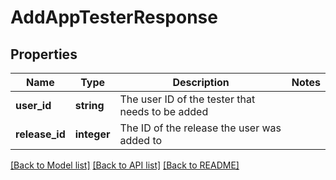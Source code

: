 # AddAppTesterResponse

## Properties
Name | Type | Description | Notes
------------ | ------------- | ------------- | -------------
**user_id** | **string** | The user ID of the tester that needs to be added | 
**release_id** | **integer** | The ID of the release the user was added to | 

[[Back to Model list]](../README.md#documentation-for-models) [[Back to API list]](../README.md#documentation-for-api-endpoints) [[Back to README]](../README.md)

